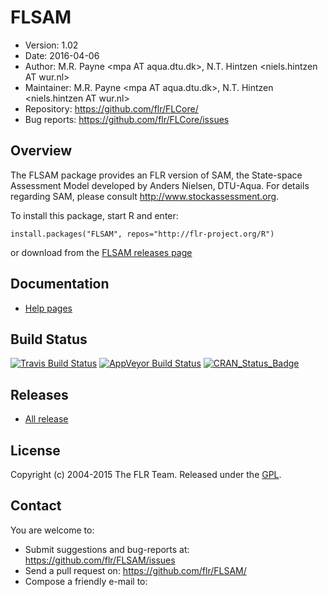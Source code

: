 
# FLSAM
- Version: 1.02
- Date: 2016-04-06
- Author: M.R. Payne <mpa ΑΤ aqua.dtu.dk>, N.T. Hintzen <niels.hintzen ΑΤ wur.nl>
- Maintainer: M.R. Payne <mpa ΑΤ aqua.dtu.dk>, N.T. Hintzen <niels.hintzen ΑΤ wur.nl>
- Repository: <https://github.com/flr/FLCore/>
- Bug reports: <https://github.com/flr/FLCore/issues>

## Overview
The FLSAM package provides an FLR version of SAM, the State-space Assessment Model developed by Anders Nielsen, DTU-Aqua. For details regarding SAM, please consult <http://www.stockassessment.org>. 

To install this package, start R and enter:

	install.packages("FLSAM", repos="http://flr-project.org/R")

or download from the [FLSAM releases page](https://github.com/flr/FLSAM/releases/latest)

## Documentation
- [Help pages](http://flr-project.org/FLSAM)

## Build Status
[![Travis Build Status](https://travis-ci.org/flr/FLSAM.svg?branch=master)](https://travis-ci.org/flr/FLSAM)
[![AppVeyor Build Status](https://ci.appveyor.com/api/projects/status/github/flr/FLSAM?branch=master&svg=true)](https://ci.appveyor.com/project/flr/FLSAM)
[![CRAN_Status_Badge](http://www.r-pkg.org/badges/version/FLSAM)](https://cran.r-project.org/package=FLSAM)

## Releases
- [All release](https://github.com/flr/FLSAM/releases/)

## License
Copyright (c) 2004-2015 The FLR Team. Released under the [GPL](http://www.gnu.org/licenses/gpl-2.0.html).

## Contact
You are welcome to:

- Submit suggestions and bug-reports at: <https://github.com/flr/FLSAM/issues>
- Send a pull request on: <https://github.com/flr/FLSAM/>
- Compose a friendly e-mail to: <flrteam AT flr-project.org>
